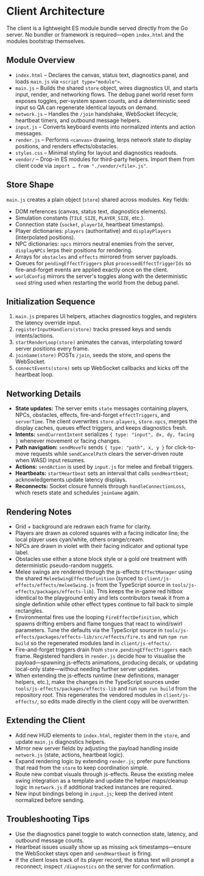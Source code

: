 # Client Architecture

The client is a lightweight ES module bundle served directly from the Go server. No bundler or framework is required—open `index.html` and the modules bootstrap themselves.

## Module Overview
- `index.html` – Declares the canvas, status text, diagnostics panel, and loads `main.js` via `<script type="module">`.
- `main.js` – Builds the shared `store` object, wires diagnostics UI, and starts input, render, and networking flows. The debug panel world reset form exposes toggles, per-system spawn counts, and a deterministic seed input so QA can regenerate identical layouts on demand.
- `network.js` – Handles the `/join` handshake, WebSocket lifecycle, heartbeat timers, and outbound message helpers.
- `input.js` – Converts keyboard events into normalized intents and action messages.
- `render.js` – Performs `<canvas>` drawing, lerps network state to display positions, and renders effects/obstacles.
- `styles.css` – Minimal styling for layout and diagnostics readouts.
- `vendor/` – Drop-in ES modules for third-party helpers. Import them from client code via `import … from "./vendor/<file>.js"`.

## Store Shape
`main.js` creates a plain object (`store`) shared across modules. Key fields:
- DOM references (canvas, status text, diagnostics elements).
- Simulation constants (`TILE_SIZE`, `PLAYER_SIZE`, etc.).
- Connection state (`socket`, `playerId`, heartbeat timestamps).
- Player dictionaries: `players` (authoritative) and `displayPlayers` (interpolated positions).
- NPC dictionaries: `npcs` mirrors neutral enemies from the server, `displayNPCs` lerps their positions for rendering.
- Arrays for `obstacles` and `effects` mirrored from server payloads.
- Queues for `pendingEffectTriggers` plus `processedEffectTriggerIds` so fire-and-forget
  events are applied exactly once on the client.
- `worldConfig` mirrors the server's toggles along with the deterministic `seed` string used when restarting the world from the debug panel.

## Initialization Sequence
1. `main.js` prepares UI helpers, attaches diagnostics toggles, and registers the latency override input.
2. `registerInputHandlers(store)` tracks pressed keys and sends intents/actions.
3. `startRenderLoop(store)` animates the canvas, interpolating toward server positions every frame.
4. `joinGame(store)` POSTs `/join`, seeds the store, and opens the WebSocket.
5. `connectEvents(store)` sets up WebSocket callbacks and kicks off the heartbeat loop.

## Networking Details
- **State updates:** The server emits `state` messages containing players, NPCs, obstacles, effects, fire-and-forget `effectTriggers`, and `serverTime`. The client overwrites `store.players`, `store.npcs`, merges the display caches, queues effect triggers, and keeps diagnostics fresh.
- **Intents:** `sendCurrentIntent` serializes `{ type: "input", dx, dy, facing }` whenever movement or facing changes.
- **Path navigation:** `sendMoveTo` sends `{ type: "path", x, y }` for click-to-move requests while `sendCancelPath` clears the server-driven route when WASD input resumes.
- **Actions:** `sendAction` is used by `input.js` for melee and fireball triggers.
- **Heartbeats:** `startHeartbeat` sets an interval that calls `sendHeartbeat`; acknowledgements update latency displays.
- **Reconnects:** Socket closure funnels through `handleConnectionLoss`, which resets state and schedules `joinGame` again.

## Rendering Notes
- Grid + background are redrawn each frame for clarity.
- Players are drawn as colored squares with a facing indicator line; the local player uses cyan/white, others orange/cream.
- NPCs are drawn in violet with their facing indicator and optional type label.
- Obstacles use either a stone block style or a gold ore treatment with deterministic pseudo-random nuggets.
- Melee swings are rendered through the js-effects `EffectManager` using the shared
  `MeleeSwingEffectDefinition` (synced to `client/js-effects/effects/meleeSwing.js` from the
  TypeScript source in `tools/js-effects/packages/effects-lib`). This keeps the in-game red hitbox
  identical to the playground entry and lets contributors tweak it from a single definition while
  other effect types continue to fall back to simple rectangles.
- Environmental fires use the looping `FireEffectDefinition`, which spawns drifting embers and
  flame tongues that react to wind/swirl parameters. Tune the defaults via the TypeScript source in
  `tools/js-effects/packages/effects-lib/src/effects/fire.ts` and run `npm run build` so the
  regenerated modules land in `client/js-effects/`.
- Fire-and-forget triggers drain from `store.pendingEffectTriggers` each frame. Registered
  handlers in `render.js` decide how to visualise the payload—spawning js-effects animations,
  producing decals, or updating local-only state—without needing further server updates.
- When extending the js-effects runtime (new definitions, manager helpers, etc.), make the changes
  in the TypeScript sources under `tools/js-effects/packages/effects-lib` and run `npm run build`
  from the repository root. This regenerates the vendored modules in `client/js-effects/`, so edits
  made directly in the client copy will be overwritten.

## Extending the Client
- Add new HUD elements to `index.html`, register them in the `store`, and update `main.js` diagnostics helpers.
- Mirror new server fields by adjusting the payload handling inside `network.js` (state, actions, heartbeat logic).
- Expand rendering logic by extending `render.js`; prefer pure functions that read from the `store` to keep coordination simple.
- Route new combat visuals through js-effects. Reuse the existing melee swing integration as a template and update the
  helper maps/cleanup logic in `network.js` if additional tracked instances are required.
- New input bindings belong in `input.js`; keep the derived intent normalized before sending.

## Troubleshooting Tips
- Use the diagnostics panel toggle to watch connection state, latency, and outbound message counts.
- Heartbeat issues usually show up as missing `ack` timestamps—ensure the WebSocket stays open and `sendHeartbeat` is firing.
- If the client loses track of its player record, the status text will prompt a reconnect; inspect `/diagnostics` on the server for confirmation.
